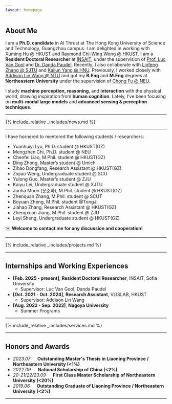 ```yaml
---
layout: homepage
---
```


## About Me
I am a **Ph.D. candidate** in AI Thrust at The Hong Kong University of Science and Technology, Guangzhou campus. I am delighted in working with [Xuming Hu @ HKUST](https://xuminghu.github.io/) and [Raymond Chi-Wing Wong @ HKUST](https://www.cse.ust.hk/~raywong/). I am a **Resident Doctoral Researcher** at [INSAIT](https://insait.ai/), under the supervision of [Prof. Luc Van Gool](https://insait.ai/prof-luc-van-gool/) and [Dr. Danda Paudel](https://insait.ai/dr-danda-paudel/). Recently, I also collaborate with [Linfeng Zhang @ SJTU](http://www.zhanglinfeng.tech/) and [Kailun Yang @ HNU](https://www.yangkailun.com/). Previously, I worked closely with [Addison Lin Wang @ NTU](https://scholar.google.com.hk/citations?user=SReb2csAAAAJ&hl=zh-CN) and got my **B.Eng** and **M.Eng** degrees at **Northeastern University** under the supervision of [Chong Fu @ NEU](https://scholar.google.com.hk/citations?user=xq76xEMAAAAJ&hl=zh-CN).

I study **machine perception, reasoning**, and **interaction** with the physical world, drawing inspiration from **human cognition**. Lately, I’ve been focusing on **multi-modal large models** and **advanced sensing & perception techniques**.

---

{% include_relative _includes/news.md %}

---

I have hornered to mentored the following students / researchers:

- Yuanhuiyi Lyu, Ph.D. student @ HKUST(GZ)
- Mengzhen Chi, Ph.D. student @ NEU
- Chenfei Liao, M.Phil. student @ HKUST(GZ)
- Ding Zhong, Master’s student @ Umich
- Zihao Dongfang, Research Assistant @ HKUST(GZ)
- Ziqiao Weng, Undergraduate student @ SCU
- Yulong Guo, Master’s student @ ZJU
- Kaiyu Lei, Undergraduate student @ XJTU
- Junha Moon (문준하), M.Phil. student @ HKUST(GZ)
- Zhenquan Zhang, M.Phil. student @ SCUT
- Boyuan Zheng, M.Phil. student @TongJi
- Jiahao Zhang, Research Assistant @ HKUST(GZ)
- Zhengxuan Jiang, M.Phil. student @ ZJU
- Leyi Sheng, Undergraduate student @ HKUST(GZ)

✉️ **Welcome to contact me for any discussion and cooperation!**

---

{% include_relative _includes/projects.md %}

---

## Internships and Working Experiences

- **[Feb. 2025 ‑ present]**, **Resident Doctoral Researcher**, INSAIT, Sofia University  
  - Supervisor: Luc Van Gool, Danda Paudel
- **[Oct. 2021 ‑ Oct. 2024]**, **Research Assistant**, VLISLAB, HKUST  
  - Supervisor: Addison Lin Wang
- **[Aug. 2022 ‑ Sep. 2022]**, **Nagoya University**  
  - Summer Programs

---

{% include_relative _includes/services.md %}

---

## Honors and Awards
- *2023.07* &emsp; **Outstanding Master's Thesis in Liaoning Province / Northeastern University (<1%)**
- *2022.09* &emsp; **National Scholarship of China (<2%)**
- *20-21/22/23.09* &emsp; **First Class Master Scholarship of Northeastern University (<20%)**
- *2019.06* &emsp; **Outstanding Graduate of Liaoning Province / Northeastern University (<2%)**

---

<script type='text/javascript' id='clustrmaps' src='//cdn.clustrmaps.com/map_v2.js?cl=080808&w=a&t=tt&d=zrl7WjzBxF_qKC05N5OneNhjFigQ9jPab4GJHSWvjkI&co=ffffff&cmo=3acc3a&cmn=ff5353&ct=808080'></script>

